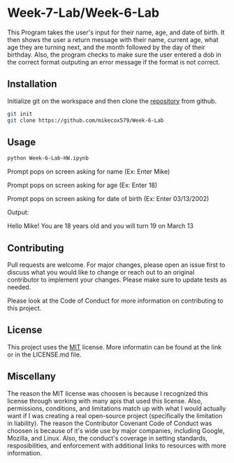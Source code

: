 # Week-7-Lab/Week-6-Lab

This Program takes the user's input for their name, age, and date of birth. It then shows the user a return message with their name, current age, what age they are turning next, and the month followed by the day of their birthday. Also, the program checks to make sure the user entered a dob in the correct format outputing an error message if the format is not correct.

## Installation

Initialize git on the workspace and then clone the [repository](https://github.com/mikecox579/Week-6-Lab) from github.

```bash
git init
git clone https://github.com/mikecox579/Week-6-Lab
```

## Usage

```bash
python Week-6-Lab-HW.ipynb
```

Prompt pops on screen asking for name (Ex: Enter Mike)

Prompt pops on screen asking for age (Ex: Enter 18)

Prompt pops on screen asking for date of birth (Ex: Enter 03/13/2002)

Output: 

Hello Mike! You are 18 years old and you will turn 19 on March 13

## Contributing
Pull requests are welcome. For major changes, please open an issue first to discuss what you would like to change or reach out to an original contributor to implement your changes. Please make sure to update tests as needed.

Please look at the Code of Conduct for more information on contributing to this project.

## License
This project uses the [MIT](https://choosealicense.com/licenses/mit/) license. More informatin can be found at the link or in the LICENSE.md file.

## Miscellany

The reason the MIT license was choosen is because I recognized this license through working with many apis that used this license. Also, permissions, conditions, and limitations match up with what I would actually want if I was creating a real open-source project (specifically the limitation in liability). The reason the Contributor Covenant Code of Conduct was choosen is because of it's wide use by major companies, including Google, Mozilla, and Linux. Also, the conduct's coverage in setting standards, resposibilities, and enforcement with additional links to resources with more information.
